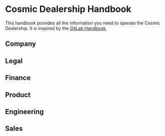 # Cosmic Dealership Handbook
This handbook provides all the information you need to operate the Cosmic Dealership.
It is inspired by the [GitLab Handbook](https://about.gitlab.com/handbook/).

## Company

## Legal

## Finance

## Product

## Engineering

## Sales
